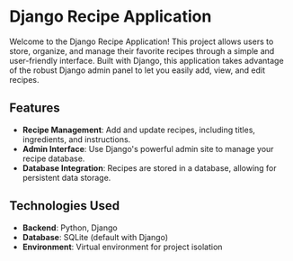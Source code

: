 # Django Recipe Application

Welcome to the Django Recipe Application! This project allows users to store, organize, and manage their favorite recipes through a simple and user-friendly interface. Built with Django, this application takes advantage of the robust Django admin panel to let you easily add, view, and edit recipes.

## Features
- **Recipe Management**: Add and update recipes, including titles, ingredients, and instructions.
- **Admin Interface**: Use Django's powerful admin site to manage your recipe database.
- **Database Integration**: Recipes are stored in a database, allowing for persistent data storage.

## Technologies Used
- **Backend**: Python, Django
- **Database**: SQLite (default with Django)
- **Environment**: Virtual environment for project isolation

